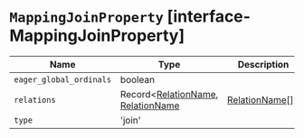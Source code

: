 # `MappingJoinProperty` [interface-MappingJoinProperty]

| Name | Type | Description |
| - | - | - |
| `eager_global_ordinals` | boolean | &nbsp; |
| `relations` | Record<[RelationName](./RelationName.md), [RelationName](./RelationName.md) | [RelationName](./RelationName.md)[]> | &nbsp; |
| `type` | 'join' | &nbsp; |
